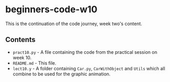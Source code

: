 # beginners-code-w10

This is the continuation of the code journey, week two's content.

## Contents

- `pract10.py` - A file containing the code from the practical session on week 10.
- `README.md` - This file.
- `lect10.y` - A folder containing `Car.py`, `CarWithObject` and `Utils` which all combine to be used for the graphic animation.
